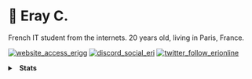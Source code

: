 # 🦊 Eray C.
French IT student from the internets. 20 years old, living in Paris, France.

[![website_access_erigg](https://img.shields.io/badge/Website-eri.gg-orange)](https://eri.gg)
[![discord_social_eri](https://img.shields.io/badge/Discord-Eri%231000-5765f0)](https:/me.eri.gg/discord)
[![twitter_follow_erionline](https://img.shields.io/badge/Twitter-%40erionline-219eeb)](https:/me.eri.gg/twitter)

<details>
  <summary>&nbsp; <b>Stats</b></summary>
  &nbsp; 
<!--   <details>
    <summary> &nbsp; &nbsp; &nbsp; <b>Short bio</b></summary>
    &nbsp;
    <p>My name is Eray, some people do call me Eri. Currently working as TypeScript dev at Mendo SAS, student at ESTIAM Paris.
    <p>Learning new technologies, studying to improve my programming and business skills to help build the next generation websites & apps in the future.</p>
    <p>Check out <a href="https://eri.gg">my website</a> for more information.</p>
    &nbsp; 
  </details> -->
  <details>
    <summary> &nbsp; &nbsp; &nbsp; <b>GitHub Stats</b></summary>
    <!-- Remove the old stats
    <img src="https://github-readme-stats.vercel.app/api?username=eri&count_private=true&hide_border=true&show_icons=true&include_all_commits=true&bg_color=0d1117&title_color=df761c&text_color=FFFFFF&icon_color=df761c>
    <img src="https://github-readme-stats.vercel.app/api/top-langs/?username=eri&layout=compact&theme=nord&hide_border=true&bg_color=0d1117&border_radius=6&title_color=df761c">
    -->
    <img src="https://github.com/eri/github-stats/blob/master/generated/overview.svg">
    <img src="https://github.com/eri/github-stats/blob/master/generated/languages.svg">
  </details>

  <details>
    <summary> &nbsp; &nbsp; &nbsp; <b>Discord Presence</b></summary>
    <img src="https://lanyard-profile-readme.vercel.app/api/187316528100802560?bg=0d1117">
  </details>
  
 </details>
  
